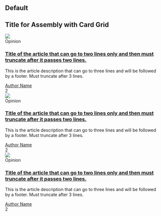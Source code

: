 ## Default
<div class="component rhd-c-card-grid pf-c-content">
  <div class="pf-l-flex">
    <h2 class="pf-c-title">Title for Assembly with Card Grid</h2>
  </div>
  <div class="pf-l-flex rhd-c-card-grid__wrapper">
    <!-- ======== CARD COMPONENTS START HERE ========= -->
    <div class="pf-c-card rhd-c-card">
        <img src="https://images.pexels.com/photos/417173/pexels-photo-417173.jpeg?cs=srgb&dl=altitude-clouds-cold-417173.jpg&fm=jpg" class="rhd-c-card__image"/>
        <div class="rhd-c-card__tag">
          <i class="fas fa-newspaper"></i>
          Opinion
        </div>
        <div class="rhd-c-card-content">
          <h3 class="rhd-c-card__title"><a href="#" class="rhd-m-link">Title of the article that can go to two lines only and then must truncate after it passes two lines.</a></h3>
          <p class="rhd-c-card__body ">This is the article description that can go to three lines and will be followed by a footer. Must truncate after 3 lines.</p>
          <div class="rhd-c-card__footer">
            <div class="rhd-c-card__footer--author">
              <a href="#" class="rhd-m-link">Author Name</a>
            </div>
            <div class="rhd-c-comment">
              <i class="fas fa-comment"></i> 2
            </div>
          </div>
        </div>
      </div>
      <div class="pf-c-card rhd-c-card">
        <img src="https://images.pexels.com/photos/417173/pexels-photo-417173.jpeg?cs=srgb&dl=altitude-clouds-cold-417173.jpg&fm=jpg" class="rhd-c-card__image"/>
        <div class="rhd-c-card__tag">
          <i class="fas fa-newspaper"></i>
          Opinion
        </div>
        <div class="rhd-c-card-content">
          <h3 class="rhd-c-card__title"><a href="#" class="rhd-m-link">Title of the article that can go to two lines only and then must truncate after it passes two lines.</a></h3>
          <p class="rhd-c-card__body ">This is the article description that can go to three lines and will be followed by a footer. Must truncate after 3 lines.</p>
          <div class="rhd-c-card__footer">
            <div class="rhd-c-card__footer--author">
              <a href="#" class="rhd-m-link">Author Name</a>
            </div>
            <div class="rhd-c-comment">
              <i class="fas fa-comment"></i> 2
            </div>
          </div>
        </div>
      </div>
      <div class="pf-c-card rhd-c-card">
        <img src="https://images.pexels.com/photos/417173/pexels-photo-417173.jpeg?cs=srgb&dl=altitude-clouds-cold-417173.jpg&fm=jpg" class="rhd-c-card__image"/>
        <div class="rhd-c-card__tag">
          <i class="fas fa-newspaper"></i>
          Opinion
        </div>
        <div class="rhd-c-card-content">
          <h3 class="rhd-c-card__title"><a href="#" class="rhd-m-link">Title of the article that can go to two lines only and then must truncate after it passes two lines.</a></h3>
          <p class="rhd-c-card__body ">This is the article description that can go to three lines and will be followed by a footer. Must truncate after 3 lines.</p>
          <div class="rhd-c-card__footer">
            <div class="rhd-c-card__footer--author">
              <a href="#" class="rhd-m-link">Author Name</a>
            </div>
            <div class="rhd-c-comment">
              <i class="fas fa-comment"></i> 2
            </div>
          </div>
        </div>
      </div>
    <!-- ======== END OF CARD COMPONENTS ========= -->
  </div>
</div>
